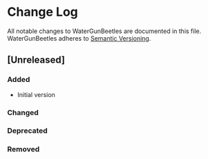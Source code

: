 # Change Log
All notable changes to WaterGunBeetles are documented in this file.
WaterGunBeetles adheres to [Semantic Versioning](http://semver.org/).


## [Unreleased]
### Added
 - Initial version

### Changed

### Deprecated

### Removed
